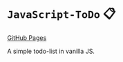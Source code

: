 # `JavaScript-ToDo` :clipboard:

[GitHub Pages](https://vctrklndr.github.io/JavaScript-to_do/)

A simple todo-list in vanilla JS.
